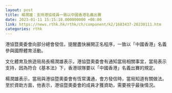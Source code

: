 ```yaml
---
layout: post
title: 楊潤雄：支持港協成員一致以中國香港名義出賽
date: 2023-01-11 15:15:18.000000000 +08:00
link: https://news.rthk.hk/rthk/ch/component/k2/1683437-20230111.htm
categories: rthk
---
```


港協暨奧委會向部分總會發信，提醒盡快展開正名程序，一致以「中國香港」名義參與國際體育活動。

文化體育及旅遊局局長楊潤雄表示，港協暨奧委會有通知當局相關事宜，當局表示支持，因為符合《基本法》下，香港球隊要以「中國香港」名義出賽的規定。

楊潤雄表示，當局與港協暨奧委會有恆常溝通，會方發信時，當局知道有關做法。至於資助方面，他表示，港協暨奧委會的成員才獲資助，需要視乎最後情況。
